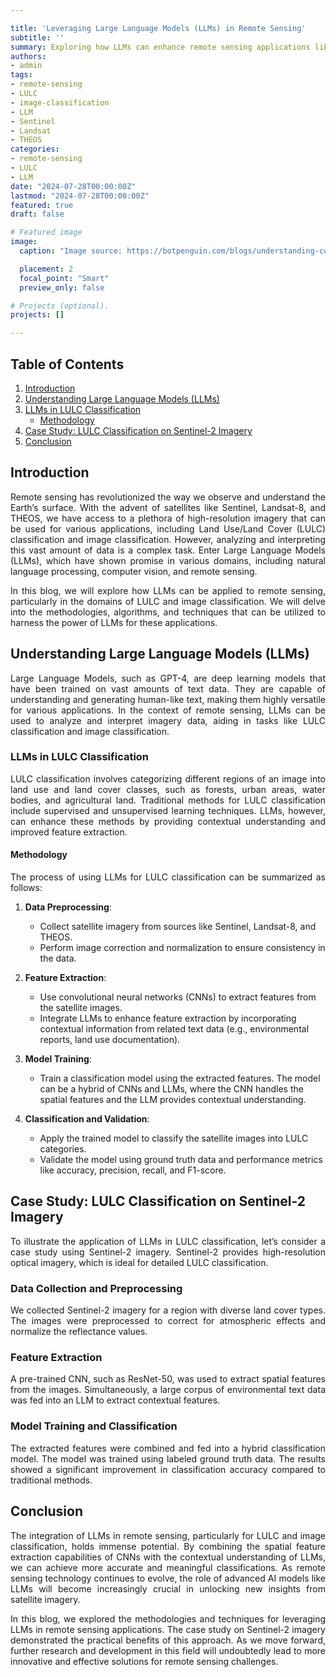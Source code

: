 ```yaml
---

title: 'Leveraging Large Language Models (LLMs) in Remote Sensing'  
subtitle: ''  
summary: Exploring how LLMs can enhance remote sensing applications like LULC and image classification using Sentinel, Landsat-8, and THEOS imagery.  
authors:  
- admin  
tags:  
- remote-sensing  
- LULC  
- image-classification  
- LLM  
- Sentinel  
- Landsat  
- THEOS  
categories:  
- remote-sensing  
- LULC
- LLM
date: "2024-07-28T00:00:00Z"  
lastmod: "2024-07-28T00:00:00Z"  
featured: true  
draft: false

# Featured image
image:  
  caption: "Image source: https://botpenguin.com/blogs/understanding-custom-llm-models" 

  placement: 2  
  focal_point: "Smart"  
  preview_only: false

# Projects (optional).
projects: []

---
```


## Table of Contents

1. [Introduction](#introduction)
2. [Understanding Large Language Models (LLMs)](#understanding-large-language-models-llms)
3. [LLMs in LULC Classification](#llms-in-lulc-classification)
    - [Methodology](#methodology)
4. [Case Study: LULC Classification on Sentinel-2 Imagery](#case-study-lulc-classification-on-sentinel-2-imagery)
5. [Conclusion](#conclusion)

## Introduction

<p align="justify">
Remote sensing has revolutionized the way we observe and understand the Earth’s surface. With the advent of satellites like Sentinel, Landsat-8, and THEOS, we have access to a plethora of high-resolution imagery that can be used for various applications, including Land Use/Land Cover (LULC) classification and image classification. However, analyzing and interpreting this vast amount of data is a complex task. Enter Large Language Models (LLMs), which have shown promise in various domains, including natural language processing, computer vision, and remote sensing.
</p>

<p align="justify">
In this blog, we will explore how LLMs can be applied to remote sensing, particularly in the domains of LULC and image classification. We will delve into the methodologies, algorithms, and techniques that can be utilized to harness the power of LLMs for these applications.
</p>

## Understanding Large Language Models (LLMs)

<p align="justify">
Large Language Models, such as GPT-4, are deep learning models that have been trained on vast amounts of text data. They are capable of understanding and generating human-like text, making them highly versatile for various applications. In the context of remote sensing, LLMs can be used to analyze and interpret imagery data, aiding in tasks like LULC classification and image classification.
</p>

### LLMs in LULC Classification

<p align="justify">
LULC classification involves categorizing different regions of an image into land use and land cover classes, such as forests, urban areas, water bodies, and agricultural land. Traditional methods for LULC classification include supervised and unsupervised learning techniques. LLMs, however, can enhance these methods by providing contextual understanding and improved feature extraction.
</p>

#### Methodology

<p align="justify">
The process of using LLMs for LULC classification can be summarized as follows:
</p>

1. **Data Preprocessing**:
    - Collect satellite imagery from sources like Sentinel, Landsat-8, and THEOS.
    - Perform image correction and normalization to ensure consistency in the data.
    
2. **Feature Extraction**:
    - Use convolutional neural networks (CNNs) to extract features from the satellite images.
    - Integrate LLMs to enhance feature extraction by incorporating contextual information from related text data (e.g., environmental reports, land use documentation).

3. **Model Training**:
    - Train a classification model using the extracted features. The model can be a hybrid of CNNs and LLMs, where the CNN handles the spatial features and the LLM provides contextual understanding.
    
4. **Classification and Validation**:
    - Apply the trained model to classify the satellite images into LULC categories.
    - Validate the model using ground truth data and performance metrics like accuracy, precision, recall, and F1-score.

## Case Study: LULC Classification on Sentinel-2 Imagery

<p align="justify">
To illustrate the application of LLMs in LULC classification, let’s consider a case study using Sentinel-2 imagery. Sentinel-2 provides high-resolution optical imagery, which is ideal for detailed LULC classification.
</p>

### Data Collection and Preprocessing

<p align="justify">
We collected Sentinel-2 imagery for a region with diverse land cover types. The images were preprocessed to correct for atmospheric effects and normalize the reflectance values.
</p>

### Feature Extraction

<p align="justify">
A pre-trained CNN, such as ResNet-50, was used to extract spatial features from the images. Simultaneously, a large corpus of environmental text data was fed into an LLM to extract contextual features.
</p>

### Model Training and Classification

<p align="justify">
The extracted features were combined and fed into a hybrid classification model. The model was trained using labeled ground truth data. The results showed a significant improvement in classification accuracy compared to traditional methods.
</p>

## Conclusion

<p align="justify">
The integration of LLMs in remote sensing, particularly for LULC and image classification, holds immense potential. By combining the spatial feature extraction capabilities of CNNs with the contextual understanding of LLMs, we can achieve more accurate and meaningful classifications. As remote sensing technology continues to evolve, the role of advanced AI models like LLMs will become increasingly crucial in unlocking new insights from satellite imagery.
</p>

<p align="justify">
In this blog, we explored the methodologies and techniques for leveraging LLMs in remote sensing applications. The case study on Sentinel-2 imagery demonstrated the practical benefits of this approach. As we move forward, further research and development in this field will undoubtedly lead to more innovative and effective solutions for remote sensing challenges.
</p>